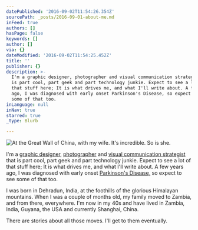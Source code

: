 ```yaml
---
datePublished: '2016-09-02T11:54:26.354Z'
sourcePath: _posts/2016-09-01-about-me.md
inFeed: true
authors: []
hasPage: false
keywords: []
author: []
via: {}
dateModified: '2016-09-02T11:54:25.452Z'
title: ''
publisher: {}
description: >-
  I'm a graphic designer, photographer and visual communication strategist that
  is part cool, part geek and part technology junkie. Expect to see a lot of
  that stuff here; It is what drives me, and what I'll write about. A few years
  ago, I was diagnosed with early onset Parkinson's Disease, so expect to see
  some of that too.
inLanguage: null
inNav: true
starred: true
_type: Blurb

---
```

![At the Great Wall of China, with my wife. It's incredible. So is she.](https://the-grid-user-content.s3-us-west-2.amazonaws.com/d61c68bc-00b4-4a18-8d6a-5146025c8fad.jpg)

I'm a [graphic designer][0], [photographer][1] and [visual communication strategist ][2]that is part cool, part geek and part technology junkie. Expect to see a lot of that stuff here; It is what drives me, and what I'll write about. A few years ago, I was diagnosed with early onset [Parkinson's Disease,][3] so expect to see some of that too.

I was born in Dehradun, India, at the foothills of the glorious Himalayan mountains. When I was a couple of months old, my family moved to Zambia, and from there, everywhere. I'm now in my 40s and have lived in Zambia, India, Guyana, the USA and currently Shanghai, China.

There are stories about all those moves. I'll get to them eventually.

[0]: https://thegrid.ai/andymalhan/ive-been-interested-in-design-and-communication-for-as-long
[1]: http://www.andymalhan.com/
[2]: http://www.jcurve.in/
[3]: https://www.michaeljfox.org/